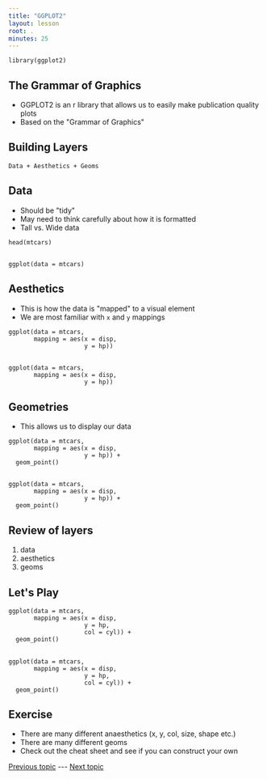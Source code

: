 ```yaml
---
title: "GGPLOT2"
layout: lesson
root: .
minutes: 25
---
```


```{r setup}
library(ggplot2)
```

## The Grammar of Graphics

- GGPLOT2 is an r library that allows us to easily make publication quality plots
- Based on the "Grammar of Graphics"

## Building Layers

    Data + Aesthetics + Geoms

## Data

- Should be "tidy"
- May need to think carefully about how it is formatted
- Tall vs. Wide data

```{r data}
head(mtcars)
```

##

```{r data2}
ggplot(data = mtcars)
```

## Aesthetics
 
- This is how the data is "mapped" to a visual element
- We are most familiar with `x` and `y` mappings

```{r aesthetics, eval=FALSE}
ggplot(data = mtcars,
       mapping = aes(x = disp,
                     y = hp))
```

##

```{r aesthetics2, echo=FALSE}
ggplot(data = mtcars,
       mapping = aes(x = disp,
                     y = hp))
```

## Geometries

- This allows us to display our data

```{r geoms, eval=FALSE}
ggplot(data = mtcars,
       mapping = aes(x = disp,
                     y = hp)) +
  geom_point()
```

##

```{r geoms2, echo=FALSE}
ggplot(data = mtcars,
       mapping = aes(x = disp,
                     y = hp)) +
  geom_point()
```

## Review of layers

1. data
2. aesthetics
3. geoms

## Let's Play

```{r play1, eval=FALSE}
ggplot(data = mtcars,
       mapping = aes(x = disp,
                     y = hp,
                     col = cyl)) +
  geom_point()
```

##

```{r play2, echo=FALSE}
ggplot(data = mtcars,
       mapping = aes(x = disp,
                     y = hp,
                     col = cyl)) +
  geom_point()
```

## Exercise

- There are many different anaesthetics (x, y, col, size, shape etc.)
- There are many different geoms
- Check out the cheat sheet and see if you can construct your own


[Previous topic](05-lesson-05-dataviz.html) --- [Next topic](07-lesson-07-just-enough-statistics.html)
